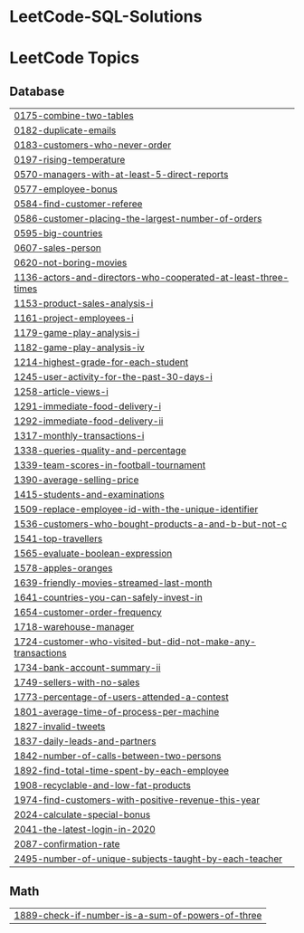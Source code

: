 # LeetCode-SQL-Solutions
<!---LeetCode Topics Start-->
# LeetCode Topics
## Database
|  |
| ------- |
| [0175-combine-two-tables](https://github.com/Jhanvip20/LeetCode-SQL-Solutions/tree/master/0175-combine-two-tables) |
| [0182-duplicate-emails](https://github.com/Jhanvip20/LeetCode-SQL-Solutions/tree/master/0182-duplicate-emails) |
| [0183-customers-who-never-order](https://github.com/Jhanvip20/LeetCode-SQL-Solutions/tree/master/0183-customers-who-never-order) |
| [0197-rising-temperature](https://github.com/Jhanvip20/LeetCode-SQL-Solutions/tree/master/0197-rising-temperature) |
| [0570-managers-with-at-least-5-direct-reports](https://github.com/Jhanvip20/LeetCode-SQL-Solutions/tree/master/0570-managers-with-at-least-5-direct-reports) |
| [0577-employee-bonus](https://github.com/Jhanvip20/LeetCode-SQL-Solutions/tree/master/0577-employee-bonus) |
| [0584-find-customer-referee](https://github.com/Jhanvip20/LeetCode-SQL-Solutions/tree/master/0584-find-customer-referee) |
| [0586-customer-placing-the-largest-number-of-orders](https://github.com/Jhanvip20/LeetCode-SQL-Solutions/tree/master/0586-customer-placing-the-largest-number-of-orders) |
| [0595-big-countries](https://github.com/Jhanvip20/LeetCode-SQL-Solutions/tree/master/0595-big-countries) |
| [0607-sales-person](https://github.com/Jhanvip20/LeetCode-SQL-Solutions/tree/master/0607-sales-person) |
| [0620-not-boring-movies](https://github.com/Jhanvip20/LeetCode-SQL-Solutions/tree/master/0620-not-boring-movies) |
| [1136-actors-and-directors-who-cooperated-at-least-three-times](https://github.com/Jhanvip20/LeetCode-SQL-Solutions/tree/master/1136-actors-and-directors-who-cooperated-at-least-three-times) |
| [1153-product-sales-analysis-i](https://github.com/Jhanvip20/LeetCode-SQL-Solutions/tree/master/1153-product-sales-analysis-i) |
| [1161-project-employees-i](https://github.com/Jhanvip20/LeetCode-SQL-Solutions/tree/master/1161-project-employees-i) |
| [1179-game-play-analysis-i](https://github.com/Jhanvip20/LeetCode-SQL-Solutions/tree/master/1179-game-play-analysis-i) |
| [1182-game-play-analysis-iv](https://github.com/Jhanvip20/LeetCode-SQL-Solutions/tree/master/1182-game-play-analysis-iv) |
| [1214-highest-grade-for-each-student](https://github.com/Jhanvip20/LeetCode-SQL-Solutions/tree/master/1214-highest-grade-for-each-student) |
| [1245-user-activity-for-the-past-30-days-i](https://github.com/Jhanvip20/LeetCode-SQL-Solutions/tree/master/1245-user-activity-for-the-past-30-days-i) |
| [1258-article-views-i](https://github.com/Jhanvip20/LeetCode-SQL-Solutions/tree/master/1258-article-views-i) |
| [1291-immediate-food-delivery-i](https://github.com/Jhanvip20/LeetCode-SQL-Solutions/tree/master/1291-immediate-food-delivery-i) |
| [1292-immediate-food-delivery-ii](https://github.com/Jhanvip20/LeetCode-SQL-Solutions/tree/master/1292-immediate-food-delivery-ii) |
| [1317-monthly-transactions-i](https://github.com/Jhanvip20/LeetCode-SQL-Solutions/tree/master/1317-monthly-transactions-i) |
| [1338-queries-quality-and-percentage](https://github.com/Jhanvip20/LeetCode-SQL-Solutions/tree/master/1338-queries-quality-and-percentage) |
| [1339-team-scores-in-football-tournament](https://github.com/Jhanvip20/LeetCode-SQL-Solutions/tree/master/1339-team-scores-in-football-tournament) |
| [1390-average-selling-price](https://github.com/Jhanvip20/LeetCode-SQL-Solutions/tree/master/1390-average-selling-price) |
| [1415-students-and-examinations](https://github.com/Jhanvip20/LeetCode-SQL-Solutions/tree/master/1415-students-and-examinations) |
| [1509-replace-employee-id-with-the-unique-identifier](https://github.com/Jhanvip20/LeetCode-SQL-Solutions/tree/master/1509-replace-employee-id-with-the-unique-identifier) |
| [1536-customers-who-bought-products-a-and-b-but-not-c](https://github.com/Jhanvip20/LeetCode-SQL-Solutions/tree/master/1536-customers-who-bought-products-a-and-b-but-not-c) |
| [1541-top-travellers](https://github.com/Jhanvip20/LeetCode-SQL-Solutions/tree/master/1541-top-travellers) |
| [1565-evaluate-boolean-expression](https://github.com/Jhanvip20/LeetCode-SQL-Solutions/tree/master/1565-evaluate-boolean-expression) |
| [1578-apples-oranges](https://github.com/Jhanvip20/LeetCode-SQL-Solutions/tree/master/1578-apples-oranges) |
| [1639-friendly-movies-streamed-last-month](https://github.com/Jhanvip20/LeetCode-SQL-Solutions/tree/master/1639-friendly-movies-streamed-last-month) |
| [1641-countries-you-can-safely-invest-in](https://github.com/Jhanvip20/LeetCode-SQL-Solutions/tree/master/1641-countries-you-can-safely-invest-in) |
| [1654-customer-order-frequency](https://github.com/Jhanvip20/LeetCode-SQL-Solutions/tree/master/1654-customer-order-frequency) |
| [1718-warehouse-manager](https://github.com/Jhanvip20/LeetCode-SQL-Solutions/tree/master/1718-warehouse-manager) |
| [1724-customer-who-visited-but-did-not-make-any-transactions](https://github.com/Jhanvip20/LeetCode-SQL-Solutions/tree/master/1724-customer-who-visited-but-did-not-make-any-transactions) |
| [1734-bank-account-summary-ii](https://github.com/Jhanvip20/LeetCode-SQL-Solutions/tree/master/1734-bank-account-summary-ii) |
| [1749-sellers-with-no-sales](https://github.com/Jhanvip20/LeetCode-SQL-Solutions/tree/master/1749-sellers-with-no-sales) |
| [1773-percentage-of-users-attended-a-contest](https://github.com/Jhanvip20/LeetCode-SQL-Solutions/tree/master/1773-percentage-of-users-attended-a-contest) |
| [1801-average-time-of-process-per-machine](https://github.com/Jhanvip20/LeetCode-SQL-Solutions/tree/master/1801-average-time-of-process-per-machine) |
| [1827-invalid-tweets](https://github.com/Jhanvip20/LeetCode-SQL-Solutions/tree/master/1827-invalid-tweets) |
| [1837-daily-leads-and-partners](https://github.com/Jhanvip20/LeetCode-SQL-Solutions/tree/master/1837-daily-leads-and-partners) |
| [1842-number-of-calls-between-two-persons](https://github.com/Jhanvip20/LeetCode-SQL-Solutions/tree/master/1842-number-of-calls-between-two-persons) |
| [1892-find-total-time-spent-by-each-employee](https://github.com/Jhanvip20/LeetCode-SQL-Solutions/tree/master/1892-find-total-time-spent-by-each-employee) |
| [1908-recyclable-and-low-fat-products](https://github.com/Jhanvip20/LeetCode-SQL-Solutions/tree/master/1908-recyclable-and-low-fat-products) |
| [1974-find-customers-with-positive-revenue-this-year](https://github.com/Jhanvip20/LeetCode-SQL-Solutions/tree/master/1974-find-customers-with-positive-revenue-this-year) |
| [2024-calculate-special-bonus](https://github.com/Jhanvip20/LeetCode-SQL-Solutions/tree/master/2024-calculate-special-bonus) |
| [2041-the-latest-login-in-2020](https://github.com/Jhanvip20/LeetCode-SQL-Solutions/tree/master/2041-the-latest-login-in-2020) |
| [2087-confirmation-rate](https://github.com/Jhanvip20/LeetCode-SQL-Solutions/tree/master/2087-confirmation-rate) |
| [2495-number-of-unique-subjects-taught-by-each-teacher](https://github.com/Jhanvip20/LeetCode-SQL-Solutions/tree/master/2495-number-of-unique-subjects-taught-by-each-teacher) |
## Math
|  |
| ------- |
| [1889-check-if-number-is-a-sum-of-powers-of-three](https://github.com/Jhanvip20/LeetCode-SQL-Solutions/tree/master/1889-check-if-number-is-a-sum-of-powers-of-three) |
<!---LeetCode Topics End-->